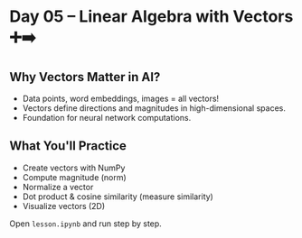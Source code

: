 # Day 05 – Linear Algebra with Vectors ➕➡️

## Why Vectors Matter in AI?
- Data points, word embeddings, images = all vectors!
- Vectors define directions and magnitudes in high-dimensional spaces.
- Foundation for neural network computations.

## What You'll Practice
- Create vectors with NumPy
- Compute magnitude (norm)
- Normalize a vector
- Dot product & cosine similarity (measure similarity)
- Visualize vectors (2D)

Open `lesson.ipynb` and run step by step.

